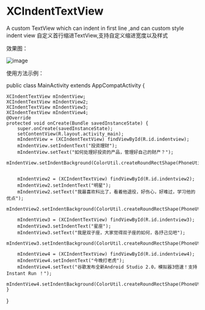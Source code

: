 # XCIndentTextView
A custom TextView which can indent in first line ,and can custom style indent view 
自定义首行缩进TextView,支持自定义缩进宽度以及样式

效果图：

![image](https://github.com/jczmdeveloper/XCIndentTextView/blob/master/screenshots/1.jpg)    

使用方法示例：

public class MainActivity extends AppCompatActivity {

    XCIndentTextView mIndentView;
    XCIndentTextView mIndentView2;
    XCIndentTextView mIndentView3;
    XCIndentTextView mIndentView4;
    @Override
    protected void onCreate(Bundle savedInstanceState) {
        super.onCreate(savedInstanceState);
        setContentView(R.layout.activity_main);
        mIndentView = (XCIndentTextView) findViewById(R.id.indentview);
        mIndentView.setIndentText("投资理财");
        mIndentView.setText("如何处理好投资的产品，管理好自己的财产？");
        mIndentView.setIndentBackground(ColorUtil.createRoundRectShape(PhoneUtil.dip2px(getApplicationContext(),16),Color.RED));


        mIndentView2 = (XCIndentTextView) findViewById(R.id.indentview2);
        mIndentView2.setIndentText("明星");
        mIndentView2.setText("我最喜欢科比了，看着他退役，好伤心，好难过，学习他的优点");
        mIndentView2.setIndentBackground(ColorUtil.createRoundRectShape(PhoneUtil.dip2px(getApplicationContext(),16),Color.BLUE));

        mIndentView3 = (XCIndentTextView) findViewById(R.id.indentview3);
        mIndentView3.setIndentText("星座");
        mIndentView3.setText("我是双子座，大家觉得双子座的如何，各抒己见吧");
        mIndentView3.setIndentBackground(ColorUtil.createRoundRectShape(PhoneUtil.dip2px(getApplicationContext(),16),Color.MAGENTA));

        mIndentView4 = (XCIndentTextView) findViewById(R.id.indentview4);
        mIndentView4.setIndentText("今晚打老虎");
        mIndentView4.setText("谷歌发布全新Android Studio 2.0，模拟器3倍速！支持Instant Run ！");
        mIndentView4.setIndentBackground(ColorUtil.createRoundRectShape(PhoneUtil.dip2px(getApplicationContext(),16),Color.MAGENTA));
    }
}


